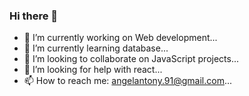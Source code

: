 ### Hi there 👋

- 🔭 I’m currently working on Web development...
- 🌱 I’m currently learning database...
- 👯 I’m looking to collaborate on JavaScript projects...
- 🤔 I’m looking for help with react...
- 📫 How to reach me: angelantony.91@gmail.com...


<!--
**angelantonyc/angelantonyc** is a ✨ _special_ ✨ repository because its `README.md` (this file) appears on your GitHub profile.

Here are some ideas to get you started:

- 🔭 I’m currently working on ...
- 🌱 I’m currently learning ...
- 👯 I’m looking to collaborate on ...
- 🤔 I’m looking for help with ...
- 💬 Ask me about ...
- 📫 How to reach me: ...
- 😄 Pronouns: ...
- ⚡ Fun fact: ...
-->
